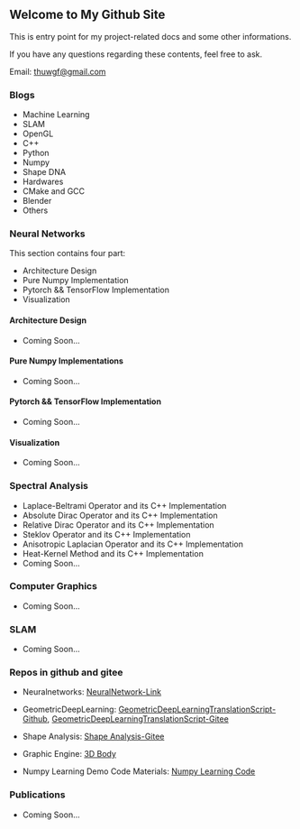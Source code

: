 ## Welcome to My Github Site

This is entry point for my project-related docs and some other informations.

If you have any questions regarding these contents,  feel free to ask.

Email: thuwgf@gmail.com

### Blogs

* Machine Learning
* SLAM
* OpenGL
* C++
* Python
* Numpy
* Shape DNA
* Hardwares
* CMake and GCC
* Blender
* Others

### Neural Networks

This section contains four part:

* Architecture Design
* Pure Numpy Implementation
* Pytorch && TensorFlow Implementation
* Visualization

#### Architecture Design

* Coming Soon...

#### Pure Numpy Implementations

* Coming Soon...

#### Pytorch && TensorFlow Implementation

* Coming Soon...

#### Visualization

* Coming Soon...

### Spectral Analysis

* Laplace-Beltrami Operator and its C++ Implementation
* Absolute Dirac Operator and its C++ Implementation
* Relative Dirac Operator and its C++ Implementation
* Steklov Operator and its C++ Implementation
* Anisotropic Laplacian Operator and its C++ Implementation
* Heat-Kernel Method and its C++ Implementation
* Coming Soon...

### Computer Graphics

* Coming Soon...

### SLAM

* Coming Soon...

### Repos in github and gitee

* Neuralnetworks: [NeuralNetwork-Link](https://github.com/GuangfuWang/NeuralNetworks)

* GeometricDeepLearning: [GeometricDeepLearningTranslationScript-Github](https://github.com/GuangfuWang/geometric-deep-learning-chinese-translation-scripts), [GeometricDeepLearningTranslationScript-Gitee](https://gitee.com/guangfuthu/geometric-deep-learning-translated-scripts)
* Shape Analysis: [Shape Analysis-Gitee](https://gitee.com/guangfuthu/shapeanalysis)
* Graphic Engine: [3D Body](https://gitee.com/guangfuthu/threedbody)
* Numpy Learning Demo Code Materials: [Numpy Learning Code](https://github.com/GuangfuWang/NumPyLearn) 

### Publications

* Coming Soon...
